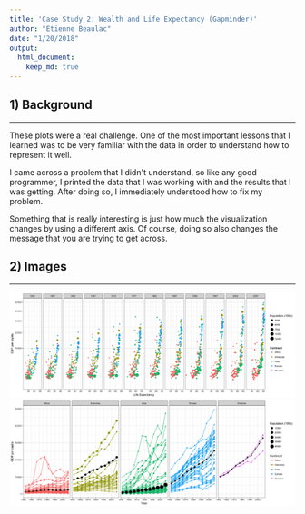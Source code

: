 ```yaml
---
title: 'Case Study 2: Wealth and Life Expectancy (Gapminder)'
author: "Etienne Beaulac"
date: "1/20/2018"
output:  
  html_document:  
    keep_md: true  
---
```



## 1) Background
___
These plots were a real challenge. One of the most important lessons that I learned was to be very familiar with the data in order to understand how to represent it well. 

I came across a problem that I didn't understand, so like any good programmer, I printed the data that I was working with and the results that I was getting. After doing so, I immediately understood how to fix my problem.

Something that is really interesting is just how much the visualization changes by using a different axis. Of course, doing so also changes the message that you are trying to get across. 

## 2) Images
___
![Plot 01](plot01.png)
![Plot 02](plot02.png)
